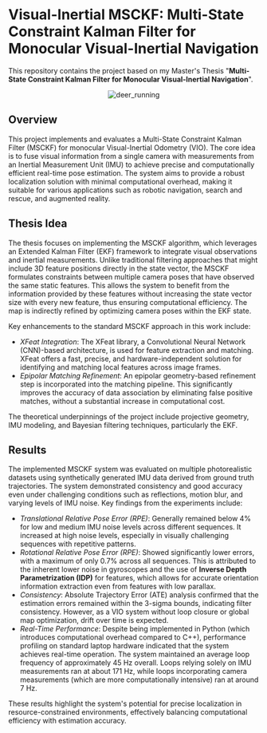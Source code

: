 # Visual-Inertial MSCKF: Multi-State Constraint Kalman Filter for Monocular Visual-Inertial Navigation

This repository contains the project based on my Master's Thesis "**Multi-State Constraint Kalman Filter for Monocular Visual-Inertial Navigation**".

<p align="center">
  <img src="https://github.com/user-attachments/assets/3a696c51-a02f-498d-bc86-25d39afb19bc" alt="deer_running">
</p>

## Overview
This project implements and evaluates a Multi-State Constraint Kalman Filter (MSCKF) for monocular Visual-Inertial Odometry (VIO). The core idea is to fuse visual information from a single camera with measurements from an Inertial Measurement Unit (IMU) to achieve precise and computationally efficient real-time pose estimation. The system aims to provide a robust localization solution with minimal computational overhead, making it suitable for various applications such as robotic navigation, search and rescue, and augmented reality.   

## Thesis Idea
The thesis focuses on implementing the MSCKF algorithm, which leverages an Extended Kalman Filter (EKF) framework to integrate visual observations and inertial measurements. Unlike traditional filtering approaches that might include 3D feature positions directly in the state vector, the MSCKF formulates constraints between multiple camera poses that have observed the same static features. This allows the system to benefit from the information provided by these features without increasing the state vector size with every new feature, thus ensuring computational efficiency. The map is indirectly refined by optimizing camera poses within the EKF state.  

Key enhancements to the standard MSCKF approach in this work include:
* *XFeat Integration*: The XFeat library, a Convolutional Neural Network (CNN)-based architecture, is used for feature extraction and matching. XFeat offers a fast, precise, and hardware-independent solution for identifying and matching local features across image frames.   
* *Epipolar Matching Refinement*: An epipolar geometry-based refinement step is incorporated into the matching pipeline. This significantly improves the accuracy of data association by eliminating false positive matches, without a substantial increase in computational cost.  

The theoretical underpinnings of the project include projective geometry, IMU modeling, and Bayesian filtering techniques, particularly the EKF.

## Results

The implemented MSCKF system was evaluated on multiple photorealistic datasets using synthetically generated IMU data derived from ground truth trajectories. The system demonstrated consistency and good accuracy even under challenging conditions such as reflections, motion blur, and varying levels of IMU noise.
Key findings from the experiments include:     
* *Translational Relative Pose Error (RPE)*: Generally remained below 4% for low and medium IMU noise levels across different sequences. It increased at high noise levels, especially in visually challenging sequences with repetitive patterns.   
* *Rotational Relative Pose Error (RPE)*: Showed significantly lower errors, with a maximum of only 0.7% across all sequences. This is attributed to the inherent lower noise in gyroscopes and the use of **Inverse Depth Parametrization (IDP)** for features, which allows for accurate orientation information extraction even from features with low parallax.  
* *Consistency*: Absolute Trajectory Error (ATE) analysis confirmed that the estimation errors remained within the 3-sigma bounds, indicating filter consistency. However, as a VIO system without loop closure or global map optimization, drift over time is expected.  
* *Real-Time Performance*: Despite being implemented in Python (which introduces computational overhead compared to C++), performance profiling on standard laptop hardware indicated that the system achieves real-time operation. The system maintained an average loop frequency of approximately 45 Hz overall. Loops relying solely on IMU measurements ran at about 171 Hz, while loops incorporating camera measurements (which are more computationally intensive) ran at around 7 Hz.  

These results highlight the system's potential for precise localization in resource-constrained environments, effectively balancing computational efficiency with estimation accuracy.   
